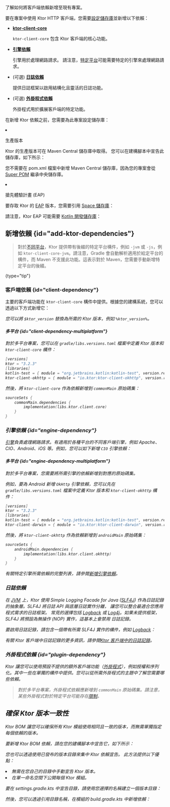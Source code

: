 [//]: # (title: 新增客戶端依賴)

<show-structure for="chapter" depth="2"/>

<link-summary>了解如何將客戶端依賴新增至現有專案。</link-summary>

要在專案中使用 Ktor HTTP 客戶端，您需要[設定儲存庫](#repositories)並新增以下依賴：

- **[ktor-client-core](#client-dependency)**

  `ktor-client-core` 包含 Ktor 客戶端的核心功能。
- **[引擎依賴](#engine-dependency)**

  引擎用於處理網路請求。
  請注意，[特定平台](client-supported-platforms.md)可能需要特定的引擎來處理網路請求。
- (可選) **[日誌依賴](#logging-dependency)**

  提供日誌框架以啟用結構化且靈活的日誌功能。

- (可選) **[外掛程式依賴](#plugin-dependency)**

  外掛程式用於擴展客戶端的特定功能。

<p>
    在新增 Ktor 依賴之前，您需要為此專案設定儲存庫：
</p>
<list>
    <li>
        <p>
            <control>生產版本</control>
        </p>
        <p>
            Ktor 的生產版本可在 Maven Central 儲存庫中取得。
            您可以在建構腳本中宣告此儲存庫，如下所示：
        </p>
        <Tabs group="languages">
            <TabItem title="Gradle (Kotlin)" group-key="kotlin">
                <code-block lang="Kotlin" code="                    repositories {&#10;                        mavenCentral()&#10;                    }"/>
            </TabItem>
            <TabItem title="Gradle (Groovy)" group-key="groovy">
                <code-block lang="Groovy" code="                    repositories {&#10;                        mavenCentral()&#10;                    }"/>
            </TabItem>
            <TabItem title="Maven" group-key="maven">
                <note>
                    <p>
                        您不需要在 <path>pom.xml</path> 檔案中新增 Maven Central 儲存庫，因為您的專案會從
                        <a href="https://maven.apache.org/guides/introduction/introduction-to-the-pom.html#super-pom">Super POM</a> 繼承中央儲存庫。
                    </p>
                </note>
            </TabItem>
        </Tabs>
    </li>
    <li>
        <p>
            <control>搶先體驗計畫 (EAP)</control>
        </p>
        <p>
            要存取 Ktor 的 <a href="https://ktor.io/eap/">EAP</a> 版本，您需要引用 <a href="https://maven.pkg.jetbrains.space/public/p/ktor/eap/io/ktor/">Space 儲存庫</a>：
        </p>
        <Tabs group="languages">
            <TabItem title="Gradle (Kotlin)" group-key="kotlin">
                <code-block lang="Kotlin" code="                    repositories {&#10;                        maven {&#10;                            url = uri(&quot;https://maven.pkg.jetbrains.space/public/p/ktor/eap&quot;)&#10;                        }&#10;                    }"/>
            </TabItem>
            <TabItem title="Gradle (Groovy)" group-key="groovy">
                <code-block lang="Groovy" code="                    repositories {&#10;                        maven {&#10;                            url &quot;https://maven.pkg.jetbrains.space/public/p/ktor/eap&quot;&#10;                        }&#10;                    }"/>
            </TabItem>
            <TabItem title="Maven" group-key="maven">
                <code-block lang="XML" code="                    &lt;repositories&gt;&#10;                        &lt;repository&gt;&#10;                            &lt;id&gt;ktor-eap&lt;/id&gt;&#10;                            &lt;url&gt;https://maven.pkg.jetbrains.space/public/p/ktor/eap&lt;/url&gt;&#10;                        &lt;/repository&gt;&#10;                    &lt;/repositories&gt;"/>
            </TabItem>
        </Tabs>
        <p>
            請注意，Ktor EAP 可能需要 <a href="https://maven.pkg.jetbrains.space/kotlin/p/kotlin/dev">Kotlin 開發儲存庫</a>：
        </p>
        <Tabs group="languages">
            <TabItem title="Gradle (Kotlin)" group-key="kotlin">
                <code-block lang="Kotlin" code="                    repositories {&#10;                        maven {&#10;                            url = uri(&quot;https://maven.pkg.jetbrains.space/kotlin/p/kotlin/dev&quot;)&#10;                        }&#10;                    }"/>
            </TabItem>
            <TabItem title="Gradle (Groovy)" group-key="groovy">
                <code-block lang="Groovy" code="                    repositories {&#10;                        maven {&#10;                            url &quot;https://maven.pkg.jetbrains.space/kotlin/p/kotlin/dev&quot;&#10;                        }&#10;                    }"/>
            </TabItem>
            <TabItem title="Maven" group-key="maven">
                <code-block lang="XML" code="                    &lt;repositories&gt;&#10;                        &lt;repository&gt;&#10;                            &lt;id&gt;ktor-eap&lt;/id&gt;&#10;                            &lt;url&gt;https://maven.pkg.jetbrains.space/kotlin/p/kotlin/dev&lt;/url&gt;&#10;                        &lt;/repository&gt;&#10;                    &lt;/repositories&gt;"/>
            </TabItem>
        </Tabs>
    </li>
</list>

## 新增依賴 {id="add-ktor-dependencies"}

> 對於[不同平台](client-supported-platforms.md)，Ktor 提供帶有後綴的特定平台構件，例如 `-jvm` 或 `-js`，例如 `ktor-client-core-jvm`。請注意，Gradle 會自動解析適用於給定平台的構件，而 Maven 不支援此功能。這表示對於 Maven，您需要手動新增特定平台的後綴。
>
{type="tip"}

### 客戶端依賴 {id="client-dependency"}

主要的客戶端功能在 `ktor-client-core` 構件中提供。根據您的建構系統，您可以透過以下方式新增它：

<var name="artifact_name" value="ktor-client-core"/>
<Tabs group="languages">
    <TabItem title="Gradle (Kotlin)" group-key="kotlin">
        <code-block lang="Kotlin" code="            implementation(&quot;io.ktor:%artifact_name%:$ktor_version&quot;)"/>
    </TabItem>
    <TabItem title="Gradle (Groovy)" group-key="groovy">
        <code-block lang="Groovy" code="            implementation &quot;io.ktor:%artifact_name%:$ktor_version&quot;"/>
    </TabItem>
    <TabItem title="Maven" group-key="maven">
        <code-block lang="XML" code="            &lt;dependency&gt;&#10;                &lt;groupId&gt;io.ktor&lt;/groupId&gt;&#10;                &lt;artifactId&gt;%artifact_name%-jvm&lt;/artifactId&gt;&#10;                &lt;version&gt;${ktor_version}&lt;/version&gt;&#10;            &lt;/dependency&gt;"/>
    </TabItem>
</Tabs>

您可以將 `$ktor_version` 替換為所需的 Ktor 版本，例如 `%ktor_version%`。

#### 多平台 {id="client-dependency-multiplatform"}

對於多平台專案，您可以在 `gradle/libs.versions.toml` 檔案中定義 Ktor 版本和 `ktor-client-core` 構件：

```kotlin
[versions]
ktor = "3.2.3"
[libraries]
kotlin-test = { module = "org.jetbrains.kotlin:kotlin-test", version.ref = "kotlin" }
ktor-client-okhttp = { module = "io.ktor:ktor-client-okhttp", version.ref = "ktor" }
```

然後，將 `ktor-client-core` 作為依賴新增到 `commonMain` 原始碼集：

```kotlin
sourceSets {
    commonMain.dependencies {
        implementation(libs.ktor.client.core)
    }
}
```

### 引擎依賴 {id="engine-dependency"}

[引擎](client-engines.md)負責處理網路請求。有適用於各種平台的不同客戶端引擎，例如 Apache、CIO、Android、iOS 等。例如，您可以如下新增 `CIO` 引擎依賴：

<var name="artifact_name" value="ktor-client-cio"/>
<Tabs group="languages">
    <TabItem title="Gradle (Kotlin)" group-key="kotlin">
        <code-block lang="Kotlin" code="            implementation(&quot;io.ktor:%artifact_name%:$ktor_version&quot;)"/>
    </TabItem>
    <TabItem title="Gradle (Groovy)" group-key="groovy">
        <code-block lang="Groovy" code="            implementation &quot;io.ktor:%artifact_name%:$ktor_version&quot;"/>
    </TabItem>
    <TabItem title="Maven" group-key="maven">
        <code-block lang="XML" code="            &lt;dependency&gt;&#10;                &lt;groupId&gt;io.ktor&lt;/groupId&gt;&#10;                &lt;artifactId&gt;%artifact_name%-jvm&lt;/artifactId&gt;&#10;                &lt;version&gt;${ktor_version}&lt;/version&gt;&#10;            &lt;/dependency&gt;"/>
    </TabItem>
</Tabs>

#### 多平台 {id="engine-dependency-multiplatform"}

對於多平台專案，您需要將所需引擎的依賴新增到對應的原始碼集。

例如，要為 Android 新增 `OkHttp` 引擎依賴，您可以先在 `gradle/libs.versions.toml` 檔案中定義 Ktor 版本和 `ktor-client-okhttp` 構件：

```kotlin
[versions]
ktor = "3.2.3"
[libraries]
kotlin-test = { module = "org.jetbrains.kotlin:kotlin-test", version.ref = "kotlin" }
ktor-client-darwin = { module = "io.ktor:ktor-client-darwin", version.ref = "ktor" }
```

然後，將 `ktor-client-okhttp` 作為依賴新增到 `androidMain` 原始碼集：

```kotlin
sourceSets {
    androidMain.dependencies {
        implementation(libs.ktor.client.okhttp)
    }
}
```

有關特定引擎所需依賴的完整列表，請參閱[新增引擎依賴](client-engines.md#dependencies)。

### 日誌依賴

  <p>
    在 <a href="#jvm">JVM</a> 上，Ktor 使用 Simple Logging Facade for Java
    (<a href="http://www.slf4j.org/">SLF4J</a>) 作為日誌記錄的抽象層。SLF4J 將日誌 API 與底層日誌實作分離，
    讓您可以整合最適合您應用程式需求的日誌框架。
    常見的選擇包括 <a href="https://logback.qos.ch/">Logback</a> 或
    <a href="https://logging.apache.org/log4j">Log4j</a>。如果未提供框架，SLF4J 將預設為無操作 (NOP) 實作，這基本上會禁用
    日誌記錄。
  </p>

  <p>
    要啟用日誌記錄，請包含一個帶有所需 SLF4J 實作的構件，例如 <a href="https://logback.qos.ch/">Logback</a>：
  </p>
  <var name="group_id" value="ch.qos.logback"/>
  <var name="artifact_name" value="logback-classic"/>
  <var name="version" value="logback_version"/>
  <Tabs group="languages">
      <TabItem title="Gradle (Kotlin)" group-key="kotlin">
          <code-block lang="Kotlin" code="              implementation(&quot;%group_id%:%artifact_name%:$%version%&quot;)"/>
      </TabItem>
      <TabItem title="Gradle (Groovy)" group-key="groovy">
          <code-block lang="Groovy" code="              implementation &quot;%group_id%:%artifact_name%:$%version%&quot;"/>
      </TabItem>
      <TabItem title="Maven" group-key="maven">
          <code-block lang="XML" code="              &lt;dependency&gt;&#10;                  &lt;groupId&gt;%group_id%&lt;/groupId&gt;&#10;                  &lt;artifactId&gt;%artifact_name%&lt;/artifactId&gt;&#10;                  &lt;version&gt;${%version%}&lt;/version&gt;&#10;              &lt;/dependency&gt;"/>
      </TabItem>
  </Tabs>

有關 Ktor 客戶端中日誌記錄的更多資訊，請參閱[Ktor 客戶端中的日誌記錄](client-logging.md)。

### 外掛程式依賴 {id="plugin-dependency"}

Ktor 讓您可以使用預設不提供的額外客戶端功能（[外掛程式](client-plugins.md)），例如授權和序列化。其中一些在單獨的構件中提供。您可以從所需外掛程式的主題中了解您需要哪些依賴。

> 對於多平台專案，外掛程式依賴應新增到 `commonMain` 原始碼集。請注意，某些外掛程式對於特定平台可能存在[限制](client-engines.md#limitations)。

## 確保 Ktor 版本一致性

<chapter title="使用 Ktor BOM 依賴">

Ktor BOM 讓您可以確保所有 Ktor 模組使用相同且一致的版本，而無需單獨指定每個依賴的版本。

要新增 Ktor BOM 依賴，請在您的建構腳本中宣告它，如下所示：

<Tabs group="languages">
    <TabItem title="Gradle (Kotlin)" group-key="kotlin">
        <code-block lang="Kotlin" code="            implementation(platform(&quot;io.ktor:ktor-bom:$ktor_version&quot;))"/>
    </TabItem>
    <TabItem title="Gradle (Groovy)" group-key="groovy">
        <code-block lang="Groovy" code="            implementation platform &quot;io.ktor:ktor-bom:$ktor_version&quot;"/>
    </TabItem>
    <TabItem title="Maven" group-key="maven">
        <code-block lang="XML" code="            &lt;dependencyManagement&gt;&#10;              &lt;dependencies&gt;&#10;                  &lt;dependency&gt;&#10;                      &lt;groupId&gt;io.ktor&lt;/groupId&gt;&#10;                      &lt;artifactId&gt;ktor-bom&lt;/artifactId&gt;&#10;                      &lt;version&gt;%ktor_version%&lt;/version&gt;&#10;                      &lt;type&gt;pom&lt;/type&gt;&#10;                      &lt;scope&gt;import&lt;/scope&gt;&#10;                  &lt;/dependency&gt;&#10;              &lt;/dependencies&gt;&#10;          &lt;/dependencyManagement&gt;"/>
    </TabItem>
</Tabs>
</chapter>

<var name="target_module" value="client"/>
<p>
    您也可以透過使用已發布的版本目錄來集中 Ktor 依賴宣告。
    此方法提供以下優點：
</p>
<list id="published-version-catalog-benefits">
    <li>
        無需在您自己的目錄中手動宣告 Ktor 版本。
    </li>
    <li>
        在單一命名空間下公開每個 Ktor 模組。
    </li>
</list>
<p>
    要在
    <path>settings.gradle.kts</path>
    中宣告目錄，請使用您選擇的名稱建立一個版本目錄：
</p>
<code-block lang="kotlin" code="    dependencyResolutionManagement {&#10;        versionCatalogs {&#10;            create(&quot;ktorLibs&quot;) {&#10;                from(&quot;io.ktor:ktor-version-catalog:%ktor_version%&quot;)&#10;            }&#10;        }&#10;    }"/>
<p>
    然後，您可以透過引用目錄名稱，在模組的
    <path>build.gradle.kts</path>
    中新增依賴：
</p>
<code-block lang="kotlin" code="    dependencies {&#10;        implementation(ktorLibs.%target_module%.core)&#10;        // ...&#10;    }"/>